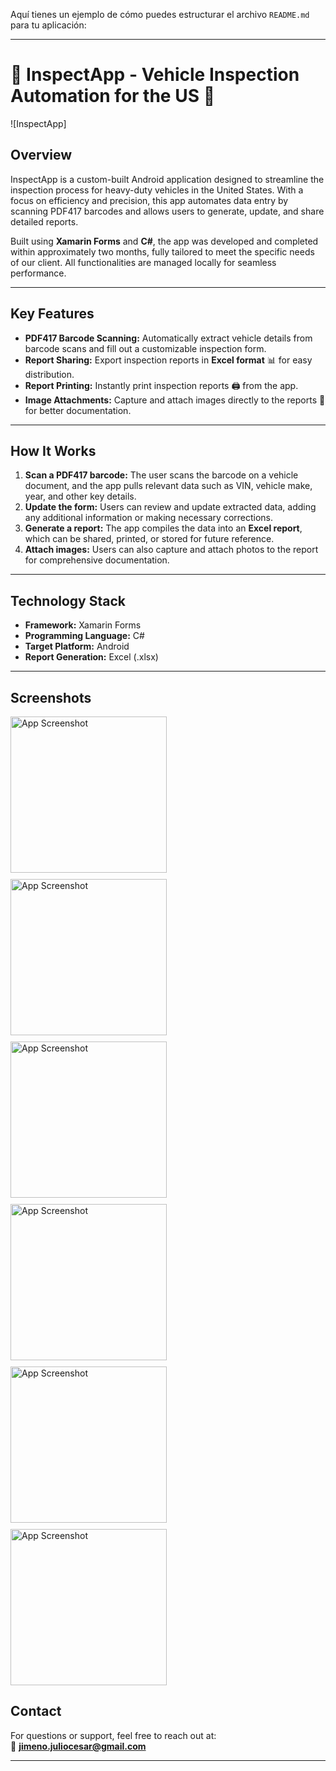 Aquí tienes un ejemplo de cómo puedes estructurar el archivo `README.md` para tu aplicación:

---

# 🚛 **InspectApp** - Vehicle Inspection Automation for the US 📱

![InspectApp]

## **Overview**

InspectApp is a custom-built Android application designed to streamline the inspection process for heavy-duty vehicles in the United States. With a focus on efficiency and precision, this app automates data entry by scanning PDF417 barcodes and allows users to generate, update, and share detailed reports. 

Built using **Xamarin Forms** and **C#**, the app was developed and completed within approximately two months, fully tailored to meet the specific needs of our client. All functionalities are managed locally for seamless performance.

---

## **Key Features**

- **PDF417 Barcode Scanning:** Automatically extract vehicle details from barcode scans and fill out a customizable inspection form.
- **Report Sharing:** Export inspection reports in **Excel format** 📊 for easy distribution.
- **Report Printing:** Instantly print inspection reports 🖨️ from the app.
- **Image Attachments:** Capture and attach images directly to the reports 📸 for better documentation.

---

## **How It Works**

1. **Scan a PDF417 barcode:** The user scans the barcode on a vehicle document, and the app pulls relevant data such as VIN, vehicle make, year, and other key details.
2. **Update the form:** Users can review and update extracted data, adding any additional information or making necessary corrections.
3. **Generate a report:** The app compiles the data into an **Excel report**, which can be shared, printed, or stored for future reference.
4. **Attach images:** Users can also capture and attach photos to the report for comprehensive documentation.

---

## **Technology Stack**

- **Framework:** Xamarin Forms
- **Programming Language:** C#
- **Target Platform:** Android
- **Report Generation:** Excel (.xlsx)

---

## **Screenshots**

<div style="display: flex; flex-wrap: wrap; gap: 10px;">
<img src="./img/1.jpeg" alt="App Screenshot" width="250"/> 
<img src="./img/2.jpeg" alt="App Screenshot" width="250"/>
<img src="./img/3.jpeg" alt="App Screenshot" width="250"/>
</div>

<div style="display: flex; flex-wrap: wrap; gap: 10px; margin-top: 10px;">
<img src="./img/4.jpeg" alt="App Screenshot" width="250"/>
<img src="./img/5.jpeg" alt="App Screenshot" width="250"/>
<img src="./img/6.jpeg" alt="App Screenshot" width="250"/>

</div>



## **Contact**

For questions or support, feel free to reach out at:  
📧 **jimeno.juliocesar@gmail.com**

---

